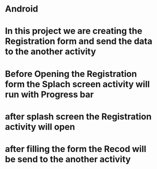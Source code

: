# Android
# In this project we are creating the Registration form and send the data to the another activity
# Before Opening the Registration form the Splach screen activity will run with Progress bar
# after splash screen the Registration activity will open 
# after filling the form the Recod will be send to the another activity
